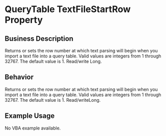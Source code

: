 # QueryTable TextFileStartRow Property

## Business Description
Returns or sets the row number at which text parsing will begin when you import a text file into a query table. Valid values are integers from 1 through 32767. The default value is 1. Read/write Long.

## Behavior
Returns or sets the row number at which text parsing will begin when you import a text file into a query table. Valid values are integers from 1 through 32767. The default value is 1. Read/writeLong.

## Example Usage
No VBA example available.